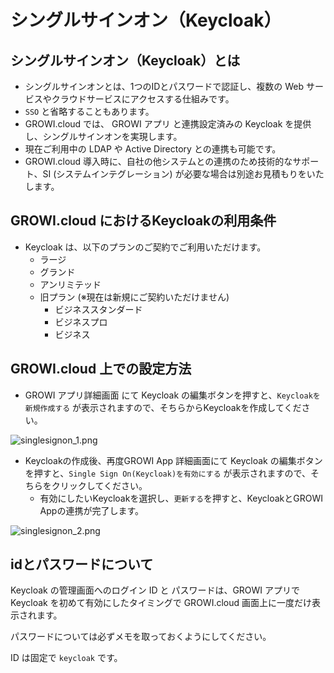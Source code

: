 # シングルサインオン（Keycloak）

## シングルサインオン（Keycloak）とは

- シングルサインオンとは、1つのIDとパスワードで認証し、複数の Web サービスやクラウドサービスにアクセスする仕組みです。
- `SSO` と省略することもあります。
- GROWI.cloud では、 GROWI アプリ と連携設定済みの Keycloak を提供し、シングルサインオンを実現します。
- 現在ご利用中の LDAP や Active Directory との連携も可能です。
- GROWI.cloud 導入時に、自社の他システムとの連携のため技術的なサポート、SI (システムインテグレーション) が必要な場合は別途お見積もりをいたします。

## GROWI.cloud におけるKeycloakの利用条件

- Keycloak は、以下のプランのご契約でご利用いただけます。
  - ラージ
  - グランド
  - アンリミテッド
  - 旧プラン (※現在は新規にご契約いただけません)
    - ビジネススタンダード
    - ビジネスプロ
    - ビジネス

## GROWI.cloud 上での設定方法

- GROWI アプリ詳細画面 にて Keycloak の編集ボタンを押すと、`Keycloakを新規作成する` が表示されますので、そちらからKeycloakを作成してください。

<img :src="$withBase('/assets/images/ja/singlesignon_1.png')" alt="singlesignon_1.png">


- Keycloakの作成後、再度GROWI App 詳細画面にて Keycloak の編集ボタンを押すと、`Single Sign On(Keycloak)を有効にする` が表示されますので、そちらをクリックしてください。
  - 有効にしたいKeycloakを選択し、`更新する`を押すと、KeycloakとGROWI Appの連携が完了します。

<img :src="$withBase('/assets/images/ja/singlesignon_2.png')" alt="singlesignon_2.png">



## idとパスワードについて

Keycloak の管理画面へのログイン ID と パスワードは、GROWI アプリで Keycloak を初めて有効にしたタイミングで GROWI.cloud 画面上に一度だけ表示されます。

パスワードについては必ずメモを取っておくようにしてください。

ID は固定で `keycloak` です。
